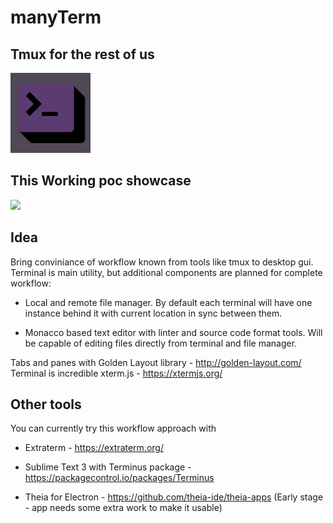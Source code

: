 # manyTerm

## Tmux for the rest of us
<img src="./assets/terminal.png" width="128" style="width: 128px;" />

## This Working poc showcase

![](./assets/pocdemo.gif)

## Idea

Bring conviniance of workflow known from tools like tmux to desktop gui.
Terminal is main utility, but additional components are planned for complete workflow: 

* Local and remote file manager. 
  By default each terminal will have one instance behind it with current location in sync between them.

* Monacco based text editor with linter and source code format tools.
  Will be capable of editing files directly from terminal and file manager.


Tabs and panes with Golden Layout library - http://golden-layout.com/
Terminal is incredible xterm.js - https://xtermjs.org/

## Other tools

You can currently try this workflow approach with

* Extraterm - https://extraterm.org/  

* Sublime Text 3 with Terminus package - https://packagecontrol.io/packages/Terminus 

* Theia for Electron - https://github.com/theia-ide/theia-apps 
  (Early stage - app needs some extra work to make it usable)



